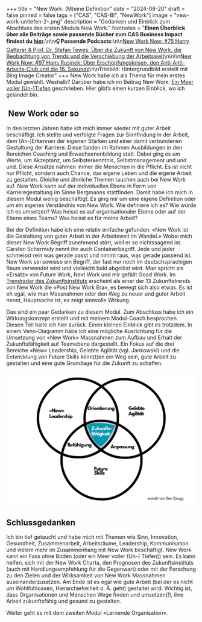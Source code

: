 +++
title = "New Work: (M)eine Definition"
date = "2024-08-20"
draft = false
pinned = false
tags = ["CAS", "CAS-BI", "NewWork"]
image = "new-work-untiefen-2-.png"
description = "Gedanken und Einblick zum Abschluss des ersten Moduls New Work."
footnotes = "**Einen Überblick über alle Beiträge sowie passende Bücher zum CAS Business Impact findest du [hier](https://www.bensblog.ch/cas_businessimpact_verzeichnis/).**\n\n🎧**Passende Podcasts:**\n\n[New Work Now: #75 Harry Gatterer & Prof. Dr. Stefan Tewes: Über die Zukunft von New Work, die Beobachtung von Trends und die Verschiebung der Arbeitswelt](https://open.spotify.com/episode/5fgFFCVWUuZ9H8bYlrMHM4?si=190ecc3fa50a4d51)\n\n\\\n[New Work Now: #97 Hans Rusinek: Über Erschöpfungskrisen, den Anti-Anti-Arbeits-Club und die 16. Sekunde](https://open.spotify.com/episode/2r74HQJzc2CBKof122KWUo?si=90dbde64054b4c6b)\n\nTitelbild: Hintergrundbild erstellt mit Bing Image Creator"
+++
New Work habe ich als Thema für mein erstes Modul gewählt. Weshalb? Darüber habe ich im Beitrag New Work: [Ein Meer voller (Un-)Tiefen](https://www.bensblog.ch/new-work_modul1/) geschrieben. Hier gibt’s einen kurzen Einblick, wo ich gelandet bin. 

##  **New Work oder so**

In den letzten Jahren habe ich mich immer wieder mit guter Arbeit beschäftigt. Ich stellte und verfolgte Fragen zur Sinnfindung in der Arbeit, dem (An-)Erkennen der eigenen Stärken und einer damit verbundenen Gestaltung der Karriere. Diese fanden im Rahmen Ausbildungen in den Bereichen Coaching und Erwachsenenbildung statt. Dabei ging es um Werte, um Akzeptanz, um Selbsterkenntnis, Selbstmanagement und und und. Diese Ansätze nahmen immer die Menschen in die Pflicht. Es ist nicht nur Pflicht, sondern auch Chance, das eigene Leben und die eigene Arbeit zu gestalten. Gleiche und ähnliche Themen tauchen auch bei New Work auf. New Work kann auf der individuellen Ebene in Form von Karrieregestaltung im Sinne Bergmanns stattfinden. Damit habe ich mich in diesem Modul wenig beschäftigt. Es ging mir um eine eigene Definition oder um ein eigenes Verständnis von New Work. Wie definiere ich es? Wie würde ich es umsetzen? Was heisst es auf organisationaler Ebene oder auf der Ebene eines Teams? Was heisst es für meine Arbeit?

Bei der Definition habe ich eine relativ einfache gefunden: «New Work ist die Gestaltung von guter Arbeit in der Arbeitswelt im Wandel.» Wobei mich dieser New Work Begriff zunehmend stört, weil er so nichtssagend ist. Carsten Schermuly nennt ihn auch Containerbegriff. Jede und jeder schmeisst rein was gerade passt und nimmt raus, was gerade passend ist. New Work sei sowieso ein Begriff, der fast nur noch im deutschsprachigen Raum verwendet wird und vielleicht bald abgelöst wird. Man spricht als «Ersatz» von Future Work, Next Work und mir gefällt Good Work. Im [Trendradar des Zukunftsinstituts](https://www.zukunftsinstitut.de/blog-megatrend-new-work) erscheint als einer der 13 Zukunftstrends von New Work die «Post New Work Era», es bewegt sich also etwas. Es ist eh egal, wie man Massnahmen oder den Weg zu neuer und guter Arbeit nennt, Hauptsache ist, es zeigt sinnvolle Wirkung. 

Das sind ein paar Gedanken zu diesem Modul. Zum Abschluss habe ich ein Wirkungskonzept erstellt und mit meinem Modul-Coach besprochen. Diesen Teil halte ich hier zurück. Einen kleinen Einblick gibt es trotzdem. In einem Venn-Diagramm habe ich eine mögliche Ausrichtung für die Umsetzung von «New Work» Massnahmen zum Aufbau und Erhalt der Zukunftsfähigkeit auf Teamebene dargestellt. Ein Fokus auf die drei Bereiche «New» Leadership, Gelebte Agilität (vgl. Jankowski) und die Entwicklung von Future Skills könn(t)en ein Weg sein, gute Arbeit zu gestalten und eine gute Grundlage für die Zukunft zu schaffen. 

![Eigene Visualisierung](zukunftsfa-higkeit-venn-diagram-inkl.-umfeld-2.jpg)

## **Schlussgedanken**

Ich bin tief getaucht und habe mich mit Themen wie Sinn, Innovation, Gesundheit, Zusammenarbeit, Arbeitsräume, Leadership, Kommunikation und vielem mehr im Zusammenhang mit New Work beschäftigt. New Work kann ein Fass ohne Boden (oder ein Meer voller (Un-) Tiefen)) sein. Es kann helfen, sich mit der New Work Charta, den Prognosen des Zukunftsinstituts (auch mit Handlungsempfehlung für die Gegenwart) oder mit der Forschung zu den Zielen und der Wirksamkeit von New Work Massnahmen auseinanderzusetzen. Am Ende ist es egal wie gute Arbeit (bei der es nicht um Wohlfühloasen, Hierarchiefreiheit o. Ä. geht) gestaltet wird. Wichtig ist, dass Organisationen und Menschen Wege finden und umsetzen(!), ihre Arbeit zukunftsfähig und gesund zu gestalten.

Weiter geht es mit dem zweiten Modul «Lernende Organisation».